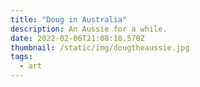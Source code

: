 ```yaml
---
title: "Doug in Australia"
description: An Aussie for a while.
date: 2022-02-06T21:08:18.570Z
thumbnail: /static/img/dougtheaussie.jpg
tags:
  - art
---
```

